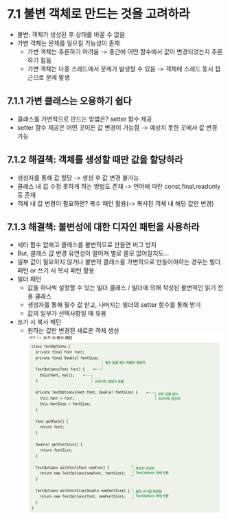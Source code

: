# 7.1 불변 객체로 만드는 것을 고려하라
- 불변: 객체가 생성된 후 상태를 바꿀 수 없음
- 가변 객체는 문제를 일으킬 가능성이 존재
  - 가변 객체는 추론하기 어려움 -> 중간에 어떤 함수에서 값이 변경되었는지 추론하기 힘듬
  - 가변 객체는 다중 스레드에서 문제가 발생할 수 있음 -> 객체에 스레드 동시 접근으로 문제 발생

## 7.1.1 가변 클래스는 오용하기 쉽다
- 클래스를 가변적으로 만드는 방법은? setter 함수 제공
- setter 함수 제공은 어떤 곳이든 값 변경이 가능함 -> 예상치 못한 곳에서 값 변경 가능

## 7.1.2 해결책: 객체를 생성할 때만 값을 할당하라
- 생성자를 통해 값 할당 -> 생성 후 값 변경 불가능
- 클래스 내 값 수정 못하게 하는 방법도 존재 -> 언어에 따란 const,final,readonly 등 존재
- 객체 내 값 변경이 필요하면? 복수 패턴 활용(-> 복사된 객체 내 해당 값만 변경)

## 7.1.3 해결책: 불변성에 대한 디자인 패턴을 사용하라
- 세터 함수 없애고 클래스를 불변적으로 만들면 버그 방지
- But, 클래스 값 변경 유연성이 떨어져 별로 쓸모 없어질지도...
- 일부 값이 필요하지 않거나 불변적 클래스를 가변적으로 만들어야하는 경우는 빌더 패턴 or 쓰기 시 복사 패턴 활용
- 빌더 패턴
  - 값을 하나씩 설정할 수 있는 빌더 클래스 / 빌더에 의해 작성된 불변적인 읽기 전용 클래스
  - 생성자를 통해 필수 값 받고, 나머지는 빌더의 setter 함수를 통해 받기
  - 값의 일부가 선택사항일 때 유용
- 쓰기 시 복사 패턴
  - 원하는 값만 변경된 새로운 객체 생성\
![img.png](img.png)